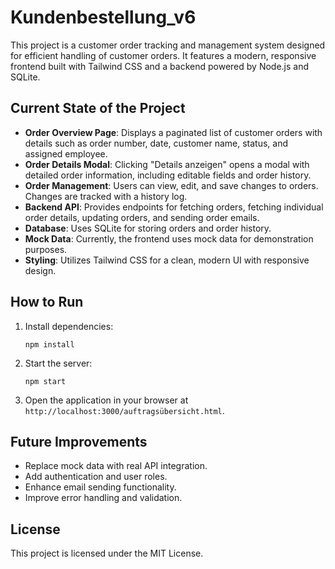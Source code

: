 # Kundenbestellung_v6

This project is a customer order tracking and management system designed for efficient handling of customer orders. It features a modern, responsive frontend built with Tailwind CSS and a backend powered by Node.js and SQLite.

## Current State of the Project

- **Order Overview Page**: Displays a paginated list of customer orders with details such as order number, date, customer name, status, and assigned employee.
- **Order Details Modal**: Clicking "Details anzeigen" opens a modal with detailed order information, including editable fields and order history.
- **Order Management**: Users can view, edit, and save changes to orders. Changes are tracked with a history log.
- **Backend API**: Provides endpoints for fetching orders, fetching individual order details, updating orders, and sending order emails.
- **Database**: Uses SQLite for storing orders and order history.
- **Mock Data**: Currently, the frontend uses mock data for demonstration purposes.
- **Styling**: Utilizes Tailwind CSS for a clean, modern UI with responsive design.

## How to Run

1. Install dependencies:
   ```
   npm install
   ```
2. Start the server:
   ```
   npm start
   ```
3. Open the application in your browser at `http://localhost:3000/auftragsübersicht.html`.

## Future Improvements

- Replace mock data with real API integration.
- Add authentication and user roles.
- Enhance email sending functionality.
- Improve error handling and validation.

## License

This project is licensed under the MIT License.
